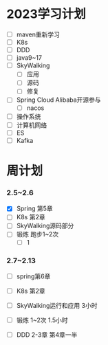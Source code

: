 # 2023学习计划

- [ ] maven重新学习
- [ ] K8s
- [ ] DDD
- [ ] java9~17
- [ ] SkyWalking
  - [ ] 应用
  - [ ] 源码
  - [ ] 修复
- [ ] Spring Cloud Alibaba开源参与
  - [ ] nacos
- [ ] 操作系统
- [ ] 计算机网络
- [ ] ES
- [ ] Kafka

# 周计划

### 2.5~2.6

- [x] Spring 第5章
- [ ] K8s 第2章
- [ ] SkyWalking源码部分
- [ ] 锻炼 跑步1~2次 
  - [ ] 1

### 2.7~2.13

- [ ] spring第6章
- [ ] K8s 第2章
- [ ] SkyWalking运行和应用 3小时
- [ ] 锻炼 1~2次 1.5小时
- [ ] DDD 2-3章 第4章一半



